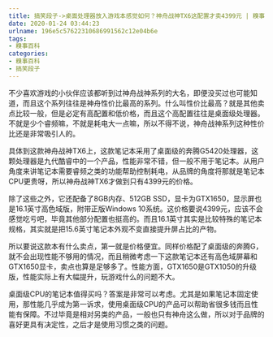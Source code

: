 ```yaml
---
title: 搞笑段子->桌面处理器放入游戏本感觉如何？神舟战神TX6这配置才卖4399元 | 糗事百科
date: 2020-01-24 03:44:23
urlname: 196e5c57622310686991562c12e04b6e
tags: 
- 糗事百科
categories:
- 糗事百科
- 搞笑段子
---
```

不少喜欢游戏的小伙伴应该都听到过神舟战神系列的大名，即便没买过也可能知道，而且这个系列往往是神舟性价比最高的系列。什么叫性价比最高？就是其他卖点比较一般，但是必定有高配置和低价格，而且这个高配置往往是桌面级处理器。不就是少个睿频嘛，不就是耗电大一点嘛，所以不得不说，神舟战神系列这种性价比还是非常吸引人的。

具体到这款神舟战神TX6上，这款笔记本采用了桌面级的奔腾G5420处理器，这颗处理器是九代酷睿中的一个产品，性能非常不错，但一般不用于笔记本。从用户角度来讲笔记本需要睿频之类的功能帮助控制耗电，从品牌的角度将那就是笔记本CPU更贵呀，所以神舟战神TX6才做到只有4399元的价格。

除了这些之外，它还配备了8GB内存、512GB SSD，显卡为GTX1650，显示屏也是16.1英寸高色域版，附带正版Windows 10系统。这价格要说4399元，应该不会感觉吃亏吧，毕竟其他部分配置也挺高的。而且16.1英寸其实是比较特殊的笔记本规格，其实就是把15.6英寸笔记本外观不变直接提升屏占比的产物。

所以要说这款本有什么卖点，第一就是价格便宜。同样价格配了桌面级的奔腾G，就不会出现性能不够用的情况，而且稍微考虑一下这款笔记本还有高色域屏幕和GTX1650显卡，卖点也算是足够多了。性能方面，GTX1650是GTX1050的升级版，性能实际上有大幅提升，玩游戏什么的问题不大。

桌面级CPU的笔记本值得买吗？答案是非常可以考虑。尤其是如果笔记本固定使用，那性能几乎成为第一诉求，使用桌面级CPU的产品可以帮助省很多钱而且性能有保障。不过毕竟是相对另类的产品，一般也只有神舟这么做，所以对于品牌的喜好更具有决定性，之后才是使用习惯之类的问题。


